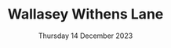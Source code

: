 ---
title: Wallasey Withens Lane
support: Age UK Wirral
image: 2023-Wallasey-Withens-Lane.png
date: Thursday 14 December 2023
time: 6pm to 8pm
text: A new route for us for 2023. Santa and his heleprs will be starting at Wallasey Spiritualist Church. 
fb: https://fb.me/e/2r9OPgx6b
---